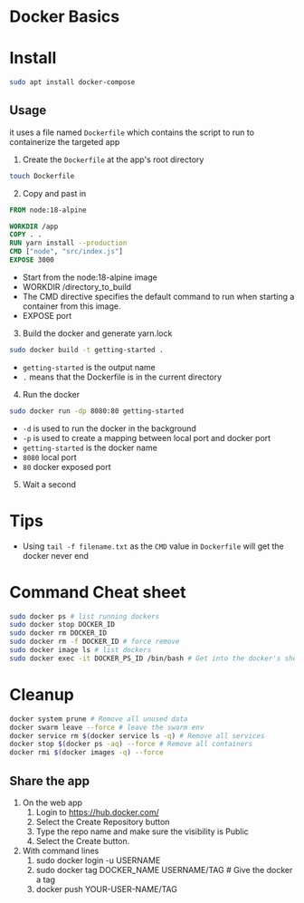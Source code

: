 # Docker Basics

# Install

```bash
sudo apt install docker-compose
```
## Usage
it uses a file named `Dockerfile` which contains the script to run to containerize the targeted app  

1. Create the `Dockerfile` at the app's root directory
```bash
touch Dockerfile
```

2. Copy and past in
```Dockerfile
FROM node:18-alpine

WORKDIR /app
COPY . .
RUN yarn install --production
CMD ["node", "src/index.js"]
EXPOSE 3000
```

- Start from the node:18-alpine image
- WORKDIR /directory_to_build
- The CMD directive specifies the default command to run when starting a container from this image.
- EXPOSE port

3. Build the docker and generate yarn.lock
```bash
sudo docker build -t getting-started .
```
- `getting-started` is the output name
- `.` means that the Dockerfile is in the current directory


4. Run the docker
```bash
sudo docker run -dp 8080:80 getting-started
```
- `-d` is used to run the docker in the background
- `-p` is used to create a mapping between local port and docker port
- `getting-started` is the docker name
- `8080` local port
- `80` docker exposed port
5. Wait a second 

# Tips

- Using `tail -f filename.txt` as the `CMD` value in `Dockerfile` will get the docker never end 

# Command Cheat sheet

```bash
sudo docker ps # list running dockers
sudo docker stop DOCKER_ID 
sudo docker rm DOCKER_ID
sudo docker rm -f DOCKER_ID # force remove
sudo docker image ls # list dockers
sudo docker exec -it DOCKER_PS_ID /bin/bash # Get into the docker's shell
```

# Cleanup

```bash
docker system prune # Remove all unused data
docker swarm leave --force # leave the swarm env
docker service rm $(docker service ls -q) # Remove all services
docker stop $(docker ps -aq) --force # Remove all containers
docker rmi $(docker images -q) --force
```

## Share the app
1. On the web app
	1. Login to https://hub.docker.com/
	2. Select the Create Repository button
	3. Type the repo name and make sure the visibility is Public
	4. Select the Create button.
2. With command lines
	1. sudo docker login -u USERNAME
	2. sudo docker tag DOCKER_NAME USERNAME/TAG # Give the docker a tag
	3. docker push YOUR-USER-NAME/TAG



